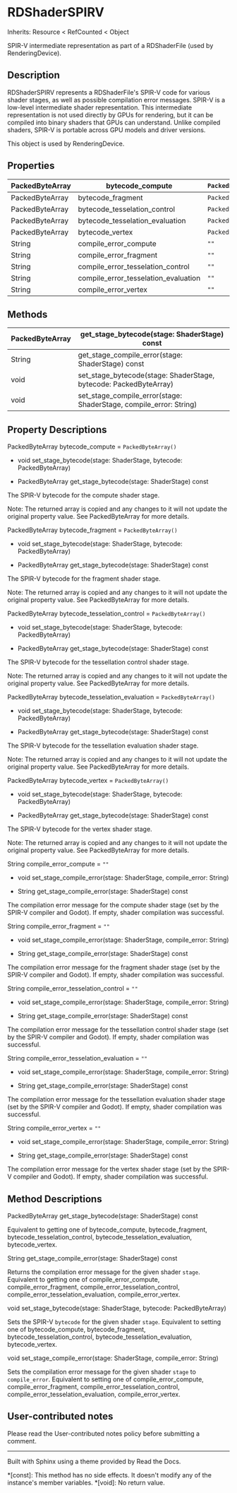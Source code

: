 # RDShaderSPIRV

Inherits: Resource < RefCounted < Object

SPIR-V intermediate representation as part of a RDShaderFile (used by
RenderingDevice).

## Description

RDShaderSPIRV represents a RDShaderFile's SPIR-V code for various shader
stages, as well as possible compilation error messages. SPIR-V is a low-level
intermediate shader representation. This intermediate representation is not
used directly by GPUs for rendering, but it can be compiled into binary
shaders that GPUs can understand. Unlike compiled shaders, SPIR-V is portable
across GPU models and driver versions.

This object is used by RenderingDevice.

## Properties

PackedByteArray | bytecode_compute | `PackedByteArray()`  
---|---|---  
PackedByteArray | bytecode_fragment | `PackedByteArray()`  
PackedByteArray | bytecode_tesselation_control | `PackedByteArray()`  
PackedByteArray | bytecode_tesselation_evaluation | `PackedByteArray()`  
PackedByteArray | bytecode_vertex | `PackedByteArray()`  
String | compile_error_compute | `""`  
String | compile_error_fragment | `""`  
String | compile_error_tesselation_control | `""`  
String | compile_error_tesselation_evaluation | `""`  
String | compile_error_vertex | `""`  
  
## Methods

PackedByteArray | get_stage_bytecode(stage: ShaderStage) const  
---|---  
String | get_stage_compile_error(stage: ShaderStage) const  
void | set_stage_bytecode(stage: ShaderStage, bytecode: PackedByteArray)  
void | set_stage_compile_error(stage: ShaderStage, compile_error: String)  
  
## Property Descriptions

PackedByteArray bytecode_compute = `PackedByteArray()`

  * void set_stage_bytecode(stage: ShaderStage, bytecode: PackedByteArray)

  * PackedByteArray get_stage_bytecode(stage: ShaderStage) const

The SPIR-V bytecode for the compute shader stage.

Note: The returned array is copied and any changes to it will not update the
original property value. See PackedByteArray for more details.

PackedByteArray bytecode_fragment = `PackedByteArray()`

  * void set_stage_bytecode(stage: ShaderStage, bytecode: PackedByteArray)

  * PackedByteArray get_stage_bytecode(stage: ShaderStage) const

The SPIR-V bytecode for the fragment shader stage.

Note: The returned array is copied and any changes to it will not update the
original property value. See PackedByteArray for more details.

PackedByteArray bytecode_tesselation_control = `PackedByteArray()`

  * void set_stage_bytecode(stage: ShaderStage, bytecode: PackedByteArray)

  * PackedByteArray get_stage_bytecode(stage: ShaderStage) const

The SPIR-V bytecode for the tessellation control shader stage.

Note: The returned array is copied and any changes to it will not update the
original property value. See PackedByteArray for more details.

PackedByteArray bytecode_tesselation_evaluation = `PackedByteArray()`

  * void set_stage_bytecode(stage: ShaderStage, bytecode: PackedByteArray)

  * PackedByteArray get_stage_bytecode(stage: ShaderStage) const

The SPIR-V bytecode for the tessellation evaluation shader stage.

Note: The returned array is copied and any changes to it will not update the
original property value. See PackedByteArray for more details.

PackedByteArray bytecode_vertex = `PackedByteArray()`

  * void set_stage_bytecode(stage: ShaderStage, bytecode: PackedByteArray)

  * PackedByteArray get_stage_bytecode(stage: ShaderStage) const

The SPIR-V bytecode for the vertex shader stage.

Note: The returned array is copied and any changes to it will not update the
original property value. See PackedByteArray for more details.

String compile_error_compute = `""`

  * void set_stage_compile_error(stage: ShaderStage, compile_error: String)

  * String get_stage_compile_error(stage: ShaderStage) const

The compilation error message for the compute shader stage (set by the SPIR-V
compiler and Godot). If empty, shader compilation was successful.

String compile_error_fragment = `""`

  * void set_stage_compile_error(stage: ShaderStage, compile_error: String)

  * String get_stage_compile_error(stage: ShaderStage) const

The compilation error message for the fragment shader stage (set by the SPIR-V
compiler and Godot). If empty, shader compilation was successful.

String compile_error_tesselation_control = `""`

  * void set_stage_compile_error(stage: ShaderStage, compile_error: String)

  * String get_stage_compile_error(stage: ShaderStage) const

The compilation error message for the tessellation control shader stage (set
by the SPIR-V compiler and Godot). If empty, shader compilation was
successful.

String compile_error_tesselation_evaluation = `""`

  * void set_stage_compile_error(stage: ShaderStage, compile_error: String)

  * String get_stage_compile_error(stage: ShaderStage) const

The compilation error message for the tessellation evaluation shader stage
(set by the SPIR-V compiler and Godot). If empty, shader compilation was
successful.

String compile_error_vertex = `""`

  * void set_stage_compile_error(stage: ShaderStage, compile_error: String)

  * String get_stage_compile_error(stage: ShaderStage) const

The compilation error message for the vertex shader stage (set by the SPIR-V
compiler and Godot). If empty, shader compilation was successful.

## Method Descriptions

PackedByteArray get_stage_bytecode(stage: ShaderStage) const

Equivalent to getting one of bytecode_compute, bytecode_fragment,
bytecode_tesselation_control, bytecode_tesselation_evaluation,
bytecode_vertex.

String get_stage_compile_error(stage: ShaderStage) const

Returns the compilation error message for the given shader `stage`. Equivalent
to getting one of compile_error_compute, compile_error_fragment,
compile_error_tesselation_control, compile_error_tesselation_evaluation,
compile_error_vertex.

void set_stage_bytecode(stage: ShaderStage, bytecode: PackedByteArray)

Sets the SPIR-V `bytecode` for the given shader `stage`. Equivalent to setting
one of bytecode_compute, bytecode_fragment, bytecode_tesselation_control,
bytecode_tesselation_evaluation, bytecode_vertex.

void set_stage_compile_error(stage: ShaderStage, compile_error: String)

Sets the compilation error message for the given shader `stage` to
`compile_error`. Equivalent to setting one of compile_error_compute,
compile_error_fragment, compile_error_tesselation_control,
compile_error_tesselation_evaluation, compile_error_vertex.

## User-contributed notes

Please read the User-contributed notes policy before submitting a comment.

* * *

Built with Sphinx using a theme provided by Read the Docs.

  *[const]: This method has no side effects. It doesn't modify any of the instance's member variables.
  *[void]: No return value.


